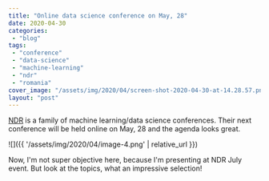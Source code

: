 ```yaml
---
title: "Online data science conference on May, 28"
date: 2020-04-30
categories: 
 - "blog"
tags: 
 - "conference"
 - "data-science"
 - "machine-learning"
 - "ndr"
 - "romania"
cover_image: "/assets/img/2020/04/screen-shot-2020-04-30-at-14.28.57.png"
layout: "post"
---
```


[NDR](https://ndrconf.ai/) is a family of machine learning/data science conferences. Their  next conference will be held online on May, 28 and the agenda looks great.

![]({{ '/assets/img/2020/04/image-4.png' | relative_url }})

Now, I'm not super objective here, because I'm presenting at NDR July event. But look at the topics, what an impressive selection!
